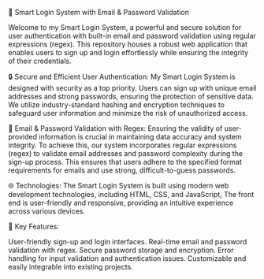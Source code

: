 📁 Smart Login System with Email & Password Validation

Welcome to my Smart Login System, a powerful and secure solution for user authentication with built-in email and password validation using regular expressions (regex). This repository houses a robust web application that enables users to sign up and login effortlessly while ensuring the integrity of their credentials.

🔒 Secure and Efficient User Authentication:
My Smart Login System is designed with security as a top priority. Users can sign up with unique email addresses and strong passwords, ensuring the protection of sensitive data. We utilize industry-standard hashing and encryption techniques to safeguard user information and minimize the risk of unauthorized access.

🔧 Email & Password Validation with Regex:
Ensuring the validity of user-provided information is crucial in maintaining data accuracy and system integrity. To achieve this, our system incorporates regular expressions (regex) to validate email addresses and password complexity during the sign-up process. This ensures that users adhere to the specified format requirements for emails and use strong, difficult-to-guess passwords.

🌐 Technologies:
The Smart Login System is built using modern web development technologies, including HTML, CSS, and JavaScript, The front end is user-friendly and responsive, providing an intuitive experience across various devices.

🌟 Key Features:

User-friendly sign-up and login interfaces.
Real-time email and password validation with regex.
Secure password storage and encryption.
Error handling for input validation and authentication issues.
Customizable and easily integrable into existing projects.
